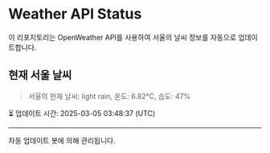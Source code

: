 
# Weather API Status

이 리포지토리는 OpenWeather API를 사용하여 서울의 날씨 정보를 자동으로 업데이트합니다.

## 현재 서울 날씨
> 서울의 현재 날씨: light rain, 온도: 6.82°C, 습도: 47%

⏳ 업데이트 시간: 2025-03-05 03:48:37 (UTC)

---
자동 업데이트 봇에 의해 관리됩니다.
